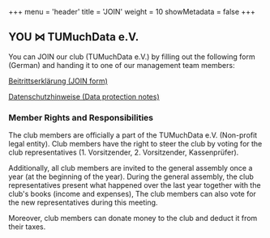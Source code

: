 +++
menu = 'header'
title = 'JOIN'
weight = 10
showMetadata = false
+++

## YOU ⋈ TUMuchData e.V.

You can JOIN our club (TUMuchData e.V.) by filling out the following form (German) and handing it to one of our management team members:

[Beitrittserklärung (JOIN form)](/documents/beitrittserklärung_2024-03-12.pdf)

[Datenschutzhinweise (Data protection notes)](/documents/datenschutzhinweise_2024-01-25.pdf)

### Member Rights and Responsibilities
The club members are officially a part of the TUMuchData e.V. (Non-profit legal entity). 
Club members have the right to steer the club by voting for the club representatives (1. Vorsitzender, 2. Vorsitzender, Kassenprüfer).

Additionally, all club members are invited to the general assembly once a year (at the beginning of the year).
During the general assembly, the club representatives present what happened over the last year together with the club's books (income and expenses),
The club members can also vote for the new representatives during this meeting.

Moreover, club members can donate money to the club and deduct it from their taxes.
